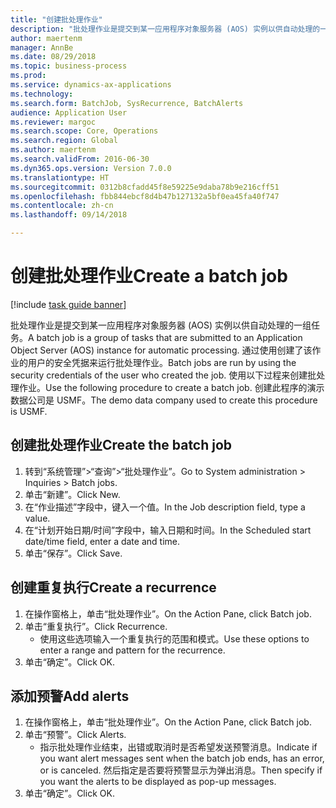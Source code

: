 ```yaml
--- 
title: "创建批处理作业"
description: "批处理作业是提交到某一应用程序对象服务器 (AOS) 实例以供自动处理的一组任务。"
author: maertenm
manager: AnnBe
ms.date: 08/29/2018
ms.topic: business-process
ms.prod: 
ms.service: dynamics-ax-applications
ms.technology: 
ms.search.form: BatchJob, SysRecurrence, BatchAlerts
audience: Application User
ms.reviewer: margoc
ms.search.scope: Core, Operations
ms.search.region: Global
ms.author: maertenm
ms.search.validFrom: 2016-06-30
ms.dyn365.ops.version: Version 7.0.0
ms.translationtype: HT
ms.sourcegitcommit: 0312b8cfadd45f8e59225e9daba78b9e216cff51
ms.openlocfilehash: fbb844ebcf8d4b47b127132a5bf0ea45fa40f747
ms.contentlocale: zh-cn
ms.lasthandoff: 09/14/2018

---
```

# <a name="create-a-batch-job"></a><span data-ttu-id="f2550-103">创建批处理作业</span><span class="sxs-lookup"><span data-stu-id="f2550-103">Create a batch job</span></span>

[!include [task guide banner](../../includes/task-guide-banner.md)]

<span data-ttu-id="f2550-104">批处理作业是提交到某一应用程序对象服务器 (AOS) 实例以供自动处理的一组任务。</span><span class="sxs-lookup"><span data-stu-id="f2550-104">A batch job is a group of tasks that are submitted to an Application Object Server (AOS) instance for automatic processing.</span></span> <span data-ttu-id="f2550-105">通过使用创建了该作业的用户的安全凭据来运行批处理作业。</span><span class="sxs-lookup"><span data-stu-id="f2550-105">Batch jobs are run by using the security credentials of the user who created the job.</span></span> <span data-ttu-id="f2550-106">使用以下过程来创建批处理作业。</span><span class="sxs-lookup"><span data-stu-id="f2550-106">Use the following procedure to create a batch job.</span></span> <span data-ttu-id="f2550-107">创建此程序的演示数据公司是 USMF。</span><span class="sxs-lookup"><span data-stu-id="f2550-107">The demo data company used to create this procedure is USMF.</span></span>


## <a name="create-the-batch-job"></a><span data-ttu-id="f2550-108">创建批处理作业</span><span class="sxs-lookup"><span data-stu-id="f2550-108">Create the batch job</span></span>
1. <span data-ttu-id="f2550-109">转到“系统管理”>“查询”>“批处理作业”。</span><span class="sxs-lookup"><span data-stu-id="f2550-109">Go to System administration > Inquiries > Batch jobs.</span></span>
2. <span data-ttu-id="f2550-110">单击“新建”。</span><span class="sxs-lookup"><span data-stu-id="f2550-110">Click New.</span></span>
3. <span data-ttu-id="f2550-111">在“作业描述”字段中，键入一个值。</span><span class="sxs-lookup"><span data-stu-id="f2550-111">In the Job description field, type a value.</span></span>
4. <span data-ttu-id="f2550-112">在“计划开始日期/时间”字段中，输入日期和时间。</span><span class="sxs-lookup"><span data-stu-id="f2550-112">In the Scheduled start date/time field, enter a date and time.</span></span>
5. <span data-ttu-id="f2550-113">单击“保存”。</span><span class="sxs-lookup"><span data-stu-id="f2550-113">Click Save.</span></span>

## <a name="create-a-recurrence"></a><span data-ttu-id="f2550-114">创建重复执行</span><span class="sxs-lookup"><span data-stu-id="f2550-114">Create a recurrence</span></span>
1. <span data-ttu-id="f2550-115">在操作窗格上，单击“批处理作业”。</span><span class="sxs-lookup"><span data-stu-id="f2550-115">On the Action Pane, click Batch job.</span></span>
2. <span data-ttu-id="f2550-116">单击“重复执行”。</span><span class="sxs-lookup"><span data-stu-id="f2550-116">Click Recurrence.</span></span>
    * <span data-ttu-id="f2550-117">使用这些选项输入一个重复执行的范围和模式。</span><span class="sxs-lookup"><span data-stu-id="f2550-117">Use these options to enter a range and pattern for the recurrence.</span></span>  
3. <span data-ttu-id="f2550-118">单击“确定”。</span><span class="sxs-lookup"><span data-stu-id="f2550-118">Click OK.</span></span>

## <a name="add-alerts"></a><span data-ttu-id="f2550-119">添加预警</span><span class="sxs-lookup"><span data-stu-id="f2550-119">Add alerts</span></span>
1. <span data-ttu-id="f2550-120">在操作窗格上，单击“批处理作业”。</span><span class="sxs-lookup"><span data-stu-id="f2550-120">On the Action Pane, click Batch job.</span></span>
2. <span data-ttu-id="f2550-121">单击“预警”。</span><span class="sxs-lookup"><span data-stu-id="f2550-121">Click Alerts.</span></span>
    * <span data-ttu-id="f2550-122">指示批处理作业结束，出错或取消时是否希望发送预警消息。</span><span class="sxs-lookup"><span data-stu-id="f2550-122">Indicate if you want alert messages sent when the batch job ends, has an error, or is canceled.</span></span> <span data-ttu-id="f2550-123">然后指定是否要将预警显示为弹出消息。</span><span class="sxs-lookup"><span data-stu-id="f2550-123">Then specify if you want the alerts to be displayed as pop-up messages.</span></span>   
3. <span data-ttu-id="f2550-124">单击“确定”。</span><span class="sxs-lookup"><span data-stu-id="f2550-124">Click OK.</span></span>


